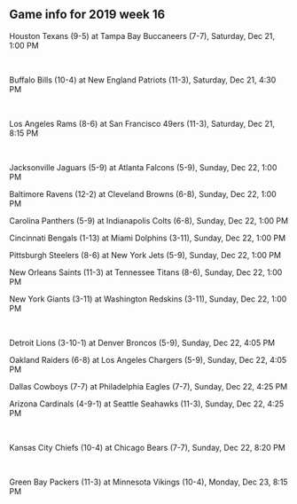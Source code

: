## Game info for 2019 week 16
Houston Texans (9-5) at Tampa Bay Buccaneers (7-7), Saturday, Dec 21, 1:00 PM


<br/>

Buffalo Bills (10-4) at New England Patriots (11-3), Saturday, Dec 21, 4:30 PM


<br/>

Los Angeles Rams (8-6) at San Francisco 49ers (11-3), Saturday, Dec 21, 8:15 PM


<br/>

Jacksonville Jaguars (5-9) at Atlanta Falcons (5-9), Sunday, Dec 22, 1:00 PM

Baltimore Ravens (12-2) at Cleveland Browns (6-8), Sunday, Dec 22, 1:00 PM

Carolina Panthers (5-9) at Indianapolis Colts (6-8), Sunday, Dec 22, 1:00 PM

Cincinnati Bengals (1-13) at Miami Dolphins (3-11), Sunday, Dec 22, 1:00 PM

Pittsburgh Steelers (8-6) at New York Jets (5-9), Sunday, Dec 22, 1:00 PM

New Orleans Saints (11-3) at Tennessee Titans (8-6), Sunday, Dec 22, 1:00 PM

New York Giants (3-11) at Washington Redskins (3-11), Sunday, Dec 22, 1:00 PM


<br/>

Detroit Lions (3-10-1) at Denver Broncos (5-9), Sunday, Dec 22, 4:05 PM

Oakland Raiders (6-8) at Los Angeles Chargers (5-9), Sunday, Dec 22, 4:05 PM

Dallas Cowboys (7-7) at Philadelphia Eagles (7-7), Sunday, Dec 22, 4:25 PM

Arizona Cardinals (4-9-1) at Seattle Seahawks (11-3), Sunday, Dec 22, 4:25 PM


<br/>

Kansas City Chiefs (10-4) at Chicago Bears (7-7), Sunday, Dec 22, 8:20 PM


<br/>

Green Bay Packers (11-3) at Minnesota Vikings (10-4), Monday, Dec 23, 8:15 PM

